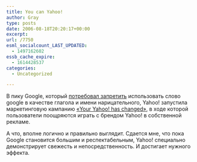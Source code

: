 ```yaml
---
title: You can Yahoo!
author: Gray
type: posts
date: 2006-08-18T20:20:17+00:00
excerpt:
url: /7750
esml_socialcount_LAST_UPDATED:
  - 1497162602
essb_cache_expire:
  - 1614428537
categories:
  - Uncategorized

---
```








В пику Google, который <a href="http://news.com.com/Google+wants+people+to+stop+googling/2100-1030_3-6106479.html?tag=html.alert" target="_blank">потребовал запретить</a> использовать слово google в качестве глагола и имени нарицательного, Yahoo! запустила маркетинговую кампанию <a href="http://video.yahoo.com/video/profile?ei=UTF-8&yid=your_y_has_changed&mode=fav&fr=spirit-all&b=11" target="_blank">&#171;Your Yahoo! has changed&#187;</a>, в ходе которой пользователи поощряются играть с брендом Yahoo! в собственной рекламе.

А что, вполне логично и правильно выглядит. Сдается мне, что пока Google становится большим и респектабельным, Yahoo! специально демонстрирует свежесть и непосредственность. И достигает нужного эффекта.